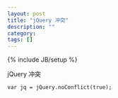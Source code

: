 ```yaml
---
layout: post
title: "jQuery 冲突"
description: ""
category: 
tags: []
---
```

{% include JB/setup %}

jQuery 冲突  
	
	var jq = jQuery.noConflict(true);  

